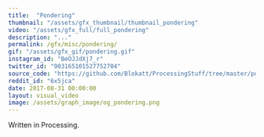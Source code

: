 ```yaml
---
title:  "Pondering"
thumbnail: "/assets/gfx_thumbnail/thumbnail_pondering"
video: "/assets/gfx_full/full_pondering"
description: "..."
permalink: /gfx/misc/pondering/
gif: "/assets/gfx_gif/pondering.gif"
instagram_id: "BeOJJdXj7_r"
twitter_id: "903165101527752704" 
source_code: "https://github.com/Blokatt/ProcessingStuff/tree/master/pondering" 
reddit_id: "6x5jca"
date: 2017-08-31 00:00:00
layout: visual_video
image: /assets/graph_image/og_pondering.png
---
```

Written in Processing.


